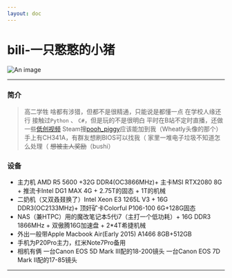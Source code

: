 ```yaml
---
layout: doc
---
```

# bili-一只憨憨的小猪 <Badge type="warning" text="看热闹不嫌事大的乐子人" />

![An image](http://q1.qlogo.cn/g?b=qq&nk=1627662780&s=160)
___

### 简介

> 高二学牲
> 啥都有涉猎，但都不是很精通，只能说是都懂一点
> 在学校人缘还行
> 接触过`Python` 、 `C#`，但是玩的不是很明白
> 平时在B站不定时直播，还做一些[低创视频](https://space.bilibili.com/403805887) <Badge type="warning" text="黑历史删了一些但不多" />
> Steam搜[pooh_piggy](https://steamcommunity.com/id/pooh_piggy)应该能加到我（Wheatly头像的那个）
> 手上有CH341A，有群友想刷BIOS可以找我（
> 家里一堆电子垃圾不知道怎么处理（
> ~~想被主人奖励~~（bushi）

### 设备

- 主力机 AMD R5 5600 +32G DDR4(OC3866MHz)+ 主卡MSI RTX2080 8G + 推流卡Intel DG1 MAX 4G + 2.75T的固态 + 1T的机械
- 二奶机（又双叒叕换了）Intel Xeon E3 1265L V3 + 16G DDR3(OC2133MHz)+ 顶奸矿卡Colorful P106-100 6G+128G固态
- NAS（兼HTPC）用的魔改笔记本5代i7（主打一个低功耗）+ 16G DDR3 1866MHz + 双傲腾16G加速盘 + 2*4T希捷机械
- 外出一般带Apple Macbook Air(Early 2015) A1466 8GB+512GB
- 手机为P20Pro主力，红米Note7Pro备用
- 相机有俩 一台Canon EOS 5D Mark III配的18-200镜头 一台Canon EOS 7D Mark II配的17-85镜头

___
